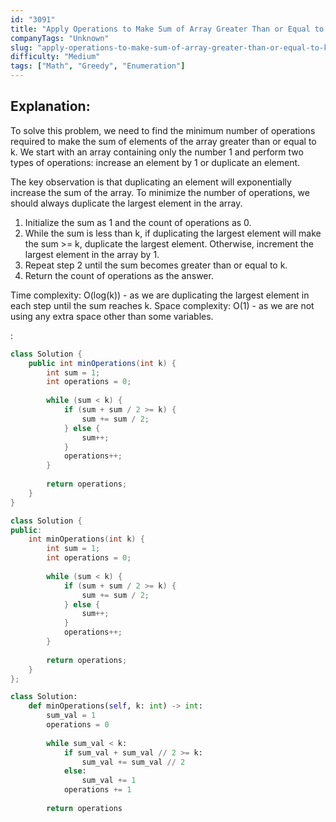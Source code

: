 ```yaml
---
id: "3091"
title: "Apply Operations to Make Sum of Array Greater Than or Equal to k"
companyTags: "Unknown"
slug: "apply-operations-to-make-sum-of-array-greater-than-or-equal-to-k"
difficulty: "Medium"
tags: ["Math", "Greedy", "Enumeration"]
---
```


## Explanation:
To solve this problem, we need to find the minimum number of operations required to make the sum of elements of the array greater than or equal to k. We start with an array containing only the number 1 and perform two types of operations: increase an element by 1 or duplicate an element.

The key observation is that duplicating an element will exponentially increase the sum of the array. To minimize the number of operations, we should always duplicate the largest element in the array.

1. Initialize the sum as 1 and the count of operations as 0.
2. While the sum is less than k, if duplicating the largest element will make the sum >= k, duplicate the largest element. Otherwise, increment the largest element in the array by 1.
3. Repeat step 2 until the sum becomes greater than or equal to k.
4. Return the count of operations as the answer.

Time complexity: O(log(k)) - as we are duplicating the largest element in each step until the sum reaches k.
Space complexity: O(1) - as we are not using any extra space other than some variables.

:

```java
class Solution {
    public int minOperations(int k) {
        int sum = 1;
        int operations = 0;
        
        while (sum < k) {
            if (sum + sum / 2 >= k) {
                sum += sum / 2;
            } else {
                sum++;
            }
            operations++;
        }
        
        return operations;
    }
}
```

```cpp
class Solution {
public:
    int minOperations(int k) {
        int sum = 1;
        int operations = 0;
        
        while (sum < k) {
            if (sum + sum / 2 >= k) {
                sum += sum / 2;
            } else {
                sum++;
            }
            operations++;
        }
        
        return operations;
    }
};
```

```python
class Solution:
    def minOperations(self, k: int) -> int:
        sum_val = 1
        operations = 0
        
        while sum_val < k:
            if sum_val + sum_val // 2 >= k:
                sum_val += sum_val // 2
            else:
                sum_val += 1
            operations += 1
        
        return operations
```